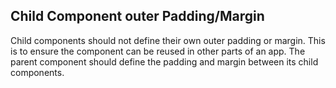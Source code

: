 ## Child Component outer Padding/Margin
Child components should not define their own outer padding or margin. This is to ensure the component can be reused in other parts of an app. The parent component should define the padding and margin between its child components.